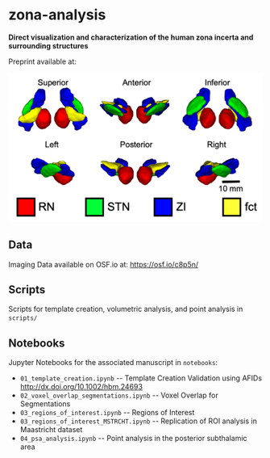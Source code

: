 # zona-analysis

**Direct visualization and characterization of the human zona incerta and surrounding structures**

Preprint available at: 

![image](figures/3DSlicer_cZI/3DSlicer_cZI_all.png)

## Data

Imaging Data available on OSF.io at: https://osf.io/c8p5n/

## Scripts

Scripts for template creation, volumetric analysis, and point analysis in `scripts/`

## Notebooks

Jupyter Notebooks for the associated manuscript in `notebooks`:

  * `01_template_creation.ipynb` -- Template Creation Validation using AFIDs http://dx.doi.org/10.1002/hbm.24693 
  * `02_voxel_overlap_segmentations.ipynb` -- Voxel Overlap for Segmentations
  * `03_regions_of_interest.ipynb` -- Regions of Interest
  * `03_regions_of_interest_MSTRCHT.ipynb` -- Replication of ROI analysis in Maastricht dataset
  * `04_psa_analysis.ipynb` -- Point analysis in the posterior subthalamic area

